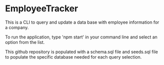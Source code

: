 # EmployeeTracker

This is a CLI to query and update a data base with employee information for a company.

To run the application, type 'npm start' in your command line and select an option from the list.

This github repository is populated with a schema.sql file and seeds.sql file to populate the specific database needed for each query selection.